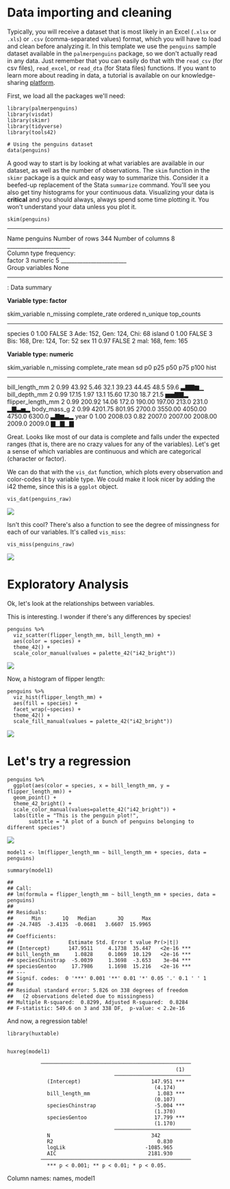 Data importing and cleaning
===========================

Typically, you will receive a dataset that is most likely in an Excel
(`.xlsx` or `.xls`) or `.csv` (comma-separated values) format, which you
will have to load and clean before analyzing it. In this template we use
the `penguins` sample dataset available in the `palmerpenguins` package,
so we don't actually read in any data. Just remember that you can easily
do that with the `read_csv` (for csv files), `read_excel`, or `read_dta`
(for Stata files) functions. If you want to learn more about reading in
data, a tutorial is available on our knowledge-sharing
[platform](https://kyso.io/dashboard?s=data&team=ideas42data).

First, we load all the packages we'll need:

``` {.r}
library(palmerpenguins)
library(visdat)
library(skimr)
library(tidyverse)
library(tools42)

# Using the penguins dataset
data(penguins)
```

A good way to start is by looking at what variables are available in our
dataset, as well as the number of observations. The `skim` function in
the `skimr` package is a quick and easy way to summarize this. Consider
it a beefed-up replacement of the Stata `summarize` command. You'll see
you also get tiny histograms for your continuous data. Visualizing your
data is **critical** and you should always, always spend some time
plotting it. You won't understand your data unless you plot it.

``` {.r}
skim(penguins)
```

  -------------------------------------------------- ----------
  Name                                               penguins
  Number of rows                                     344
  Number of columns                                  8
  \_\_\_\_\_\_\_\_\_\_\_\_\_\_\_\_\_\_\_\_\_\_\_     
  Column type frequency:                             
  factor                                             3
  numeric                                            5
  \_\_\_\_\_\_\_\_\_\_\_\_\_\_\_\_\_\_\_\_\_\_\_\_   
  Group variables                                    None
  -------------------------------------------------- ----------

  : Data summary

**Variable type: factor**

  skim_variable     n_missing   complete_rate ordered     n_unique top_counts
  --------------- ----------- --------------- --------- ---------- -----------------------------
  species                   0            1.00 FALSE              3 Ade: 152, Gen: 124, Chi: 68
  island                    0            1.00 FALSE              3 Bis: 168, Dre: 124, Tor: 52
  sex                      11            0.97 FALSE              2 mal: 168, fem: 165

**Variable type: numeric**

  skim_variable         n_missing   complete_rate      mean       sd       p0       p25       p50      p75     p100 hist
  ------------------- ----------- --------------- --------- -------- -------- --------- --------- -------- -------- -------
  bill_length_mm                2            0.99     43.92     5.46     32.1     39.23     44.45     48.5     59.6 ▃▇▇▆▁
  bill_depth_mm                 2            0.99     17.15     1.97     13.1     15.60     17.30     18.7     21.5 ▅▅▇▇▂
  flipper_length_mm             2            0.99    200.92    14.06    172.0    190.00    197.00    213.0    231.0 ▂▇▃▅▂
  body_mass_g                   2            0.99   4201.75   801.95   2700.0   3550.00   4050.00   4750.0   6300.0 ▃▇▆▃▂
  year                          0            1.00   2008.03     0.82   2007.0   2007.00   2008.00   2009.0   2009.0 ▇▁▇▁▇

Great. Looks like most of our data is complete and falls under the
expected ranges (that is, there are no crazy values for any of the
variables). Let's get a sense of which variables are continuous and
which are categorical (character or factor).

We can do that with the `vis_dat` function, which plots every
observation and color-codes it by variable type. We could make it look
nicer by adding the i42 theme, since this is a `ggplot` object.

``` {.r}
vis_dat(penguins_raw) 
```

![](1_data_cleaning_R_files/figure-markdown/unnamed-chunk-3-1.png)

Isn't this cool? There's also a function to see the degree of
missingness for each of our variables. It's called `vis_miss`:

``` {.r}
vis_miss(penguins_raw) 
```

![](1_data_cleaning_R_files/figure-markdown/unnamed-chunk-4-1.png)

Exploratory Analysis
====================

Ok, let's look at the relationships between variables.

This is interesting. I wonder if there's any differences by species!

``` {.r}
penguins %>%
  viz_scatter(flipper_length_mm, bill_length_mm) +
  aes(color = species) +
  theme_42() +
  scale_color_manual(values = palette_42("i42_bright"))
```

![](1_data_cleaning_R_files/figure-markdown/unnamed-chunk-5-1.png)

Now, a histogram of flipper length:

``` {.r}
penguins %>%
  viz_hist(flipper_length_mm) +
  aes(fill = species) +
  facet_wrap(~species) +
  theme_42() +
  scale_fill_manual(values = palette_42("i42_bright"))
```

![](1_data_cleaning_R_files/figure-markdown/unnamed-chunk-6-1.png)

Let's try a regression
======================

``` {.r}
penguins %>%
  ggplot(aes(color = species, x = bill_length_mm, y = flipper_length_mm)) +
  geom_point() +
  theme_42_bright() +
  scale_color_manual(values=palette_42("i42_bright")) +
  labs(title = "This is the penguin plot!",
       subtitle = "A plot of a bunch of penguins belonging to different species")
```

![](1_data_cleaning_R_files/figure-markdown/preview-1.png)

``` {.r}
model1 <- lm(flipper_length_mm ~ bill_length_mm + species, data = penguins)

summary(model1)
```

    ## 
    ## Call:
    ## lm(formula = flipper_length_mm ~ bill_length_mm + species, data = penguins)
    ## 
    ## Residuals:
    ##      Min       1Q   Median       3Q      Max 
    ## -24.7485  -3.4135  -0.0681   3.6607  15.9965 
    ## 
    ## Coefficients:
    ##                  Estimate Std. Error t value Pr(>|t|)    
    ## (Intercept)      147.9511     4.1738  35.447   <2e-16 ***
    ## bill_length_mm     1.0828     0.1069  10.129   <2e-16 ***
    ## speciesChinstrap  -5.0039     1.3698  -3.653    3e-04 ***
    ## speciesGentoo     17.7986     1.1698  15.216   <2e-16 ***
    ## ---
    ## Signif. codes:  0 '***' 0.001 '**' 0.01 '*' 0.05 '.' 0.1 ' ' 1
    ## 
    ## Residual standard error: 5.826 on 338 degrees of freedom
    ##   (2 observations deleted due to missingness)
    ## Multiple R-squared:  0.8299, Adjusted R-squared:  0.8284 
    ## F-statistic: 549.6 on 3 and 338 DF,  p-value: < 2.2e-16

And now, a regression table!

``` {.r}
library(huxtable)


huxreg(model1) 
```

               ─────────────────────────────────────────────────
                                                           (1)  
                                       ─────────────────────────
                 (Intercept)                       147.951 ***  
                                                    (4.174)     
                 bill_length_mm                      1.083 ***  
                                                    (0.107)     
                 speciesChinstrap                   -5.004 ***  
                                                    (1.370)     
                 speciesGentoo                      17.799 ***  
                                                    (1.170)     
                                       ─────────────────────────
                 N                                 342          
                 R2                                  0.830      
                 logLik                          -1085.965      
                 AIC                              2181.930      
               ─────────────────────────────────────────────────
                 *** p < 0.001; ** p < 0.01; * p < 0.05.        

Column names: names, model1
